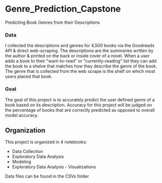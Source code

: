 # Genre_Prediction_Capstone
Predicting Book Genres from their Descriptions

### Data
I collected the descriptions and genres for 4,500 books via the Goodreads API & direct web-scraping. The descriptions are the summaries written by the author & printed on the back or inside cover of a novel. When a user adds a book to their "want-to-read" or "currently-reading" list they can add the book to a shelve that matches how they describe the genre of the book. The genre that is collected from the web scrape is the shelf on which most users placed that book.

### Goal
The goal of this project is to accurately predict the user defined genre of a book based on its description. Accuracy for this project will be judged on the percentage of books that are correctly predicted as opposed to overall model accuracy.

## Organization
This project is organized in 4 notebooks:
- Data Collection
- Exploratory Data Analysis
- Modeling
- Exploratory Data Analysis - Visualizations

Data files can be found in the CSVs folder
